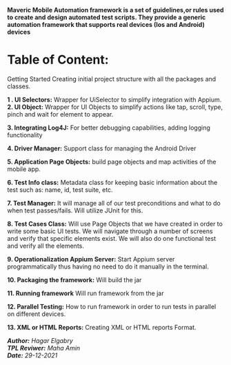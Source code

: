 **Maveric Mobile Automation framework is a set of guidelines,or rules used to create and design automated test scripts.
They provide a generic automation framework that supports real devices (Ios and Android) devices**

# **Table of Content:**

Getting Started Creating initial project structure with all the packages and classes.

**1 . UI Selectors:** 
             Wrapper for UiSelector to simplify integration with Appium.
**2. UI Object:**
             Wrapper for UI Objects to simplify actions like tap, scroll, type, pinch and wait for element to appear.

**3. Integrating Log4J:**
              For better debugging capabilities, adding logging functionality

**4. Driver Manager:**
              Support class for managing the Android Driver

**5. Application Page Objects:**
              build page objects and map activities of the mobile app.

**6. Test Info class:**
              Metadata class for keeping basic information about the test such as: name, id, test suite, etc.

**7. Test Manager:**
             It will manage all of our test preconditions and what to do when test passes/fails. Will utilize JUnit for this.

**8. Test Cases Class:**
             Will use Page Objects that we have created in order to write some basic UI tests.
             We will navigate through a number of screens and verify that specific elements exist. 
             We will also do one functional test and verify all the elements.

**9. Operationalization Appium Server:**
             Start Appium server programmatically thus having no need to do it manually in the terminal.

**10. Packaging the framework:**
             Will build the jar

**11. Running framework**
             Will run framework from the jar

**12. Parallel Testing:**
              How to run framework in order to run tests in parallel on different devices.

**13. XML or HTML Reports:**
             Creating XML or HTML reports Format.


_**Author:** _Hagar Elgabry_ <BR/>
**TPL Reviwer:** _Maha Amin_<BR/>
**Date:** _29-12-2021_<BR/>_
